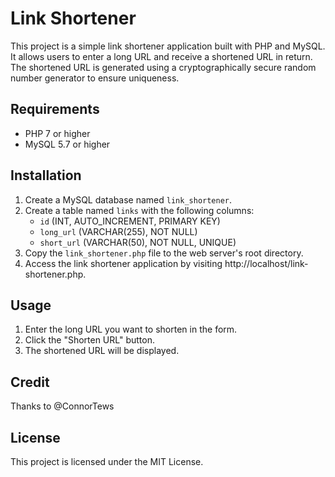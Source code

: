 # Link Shortener

This project is a simple link shortener application built with PHP and MySQL. It allows users to enter a long URL and receive a shortened URL in return. The shortened URL is generated using a cryptographically secure random number generator to ensure uniqueness.

## Requirements

- PHP 7 or higher
- MySQL 5.7 or higher

## Installation

1. Create a MySQL database named `link_shortener`.
2. Create a table named `links` with the following columns:
   - `id` (INT, AUTO_INCREMENT, PRIMARY KEY)
   - `long_url` (VARCHAR(255), NOT NULL)
   - `short_url` (VARCHAR(50), NOT NULL, UNIQUE)
3. Copy the `link_shortener.php` file to the web server's root directory.
4. Access the link shortener application by visiting http://localhost/link-shortener.php.

## Usage

1. Enter the long URL you want to shorten in the form.
2. Click the "Shorten URL" button.
3. The shortened URL will be displayed.

## Credit
Thanks to @ConnorTews 

## License

This project is licensed under the MIT License.
